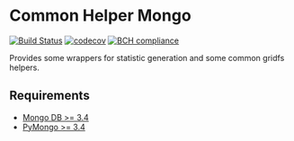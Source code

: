 # Common Helper Mongo
[![Build Status](https://travis-ci.org/fkie-cad/common_helper_mongo.svg?branch=master)](https://travis-ci.org/fkie-cad/common_helper_mongo)
[![codecov](https://codecov.io/gh/fkie-cad/common_helper_mongo/branch/master/graph/badge.svg)](https://codecov.io/gh/fkie-cad/common_helper_mongo)
[![BCH compliance](https://bettercodehub.com/edge/badge/fkie-cad/common_helper_mongo?branch=master)](https://bettercodehub.com/)

Provides some wrappers for statistic generation and some common gridfs helpers.

## Requirements
* [Mongo DB >= 3.4](https://www.mongodb.com)
* [PyMongo >= 3.4](https://api.mongodb.com/python/current/)
